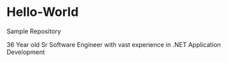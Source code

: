 # Hello-World
Sample Repository

36 Year old Sr Software Engineer with vast experience in .NET Application Development
